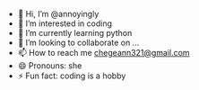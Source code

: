 - 👋 Hi, I’m @annoyingly
- 👀 I’m interested in coding
- 🌱 I’m currently learning python
- 💞️ I’m looking to collaborate on ...
- 📫 How to reach me chegeann321@gmail.com
- 😄 Pronouns: she
- ⚡ Fun fact: coding is a hobby

<!---
annoyingly/annoyingly is a ✨ special ✨ repository because its `README.md` (this file) appears on your GitHub profile.
You can click the Preview link to take a look at your changes.
--->
